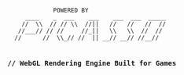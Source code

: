 ```  
             POWERED BY
     ____    _  ___    ___    ___  ___  _____
    //  \\  // // \\  //||   //   //   //  //
   //___// // //     //_||   \\   \\  //  //
  //      //  \\_// //  || __// __// //__//
  
```
### `// WebGL Rendering Engine Built for Games`
